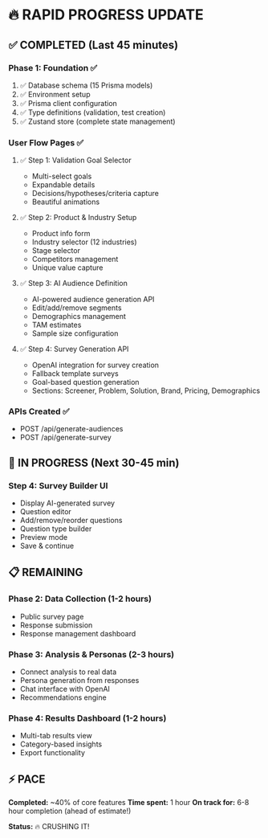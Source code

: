 # 🔥 RAPID PROGRESS UPDATE

## ✅ COMPLETED (Last 45 minutes)

### Phase 1: Foundation ✅
1. ✅ Database schema (15 Prisma models)
2. ✅ Environment setup
3. ✅ Prisma client configuration
4. ✅ Type definitions (validation, test creation)
5. ✅ Zustand store (complete state management)

### User Flow Pages ✅
1. ✅ Step 1: Validation Goal Selector
   - Multi-select goals
   - Expandable details
   - Decisions/hypotheses/criteria capture
   - Beautiful animations

2. ✅ Step 2: Product & Industry Setup
   - Product info form
   - Industry selector (12 industries)
   - Stage selector
   - Competitors management
   - Unique value capture

3. ✅ Step 3: AI Audience Definition
   - AI-powered audience generation API
   - Edit/add/remove segments
   - Demographics management
   - TAM estimates
   - Sample size configuration

4. ✅ Step 4: Survey Generation API
   - OpenAI integration for survey creation
   - Fallback template surveys
   - Goal-based question generation
   - Sections: Screener, Problem, Solution, Brand, Pricing, Demographics

### APIs Created ✅
- POST /api/generate-audiences
- POST /api/generate-survey

## 🚧 IN PROGRESS (Next 30-45 min)

### Step 4: Survey Builder UI
- Display AI-generated survey
- Question editor
- Add/remove/reorder questions
- Question type builder
- Preview mode
- Save & continue

## 📋 REMAINING

### Phase 2: Data Collection (1-2 hours)
- Public survey page
- Response submission
- Response management dashboard

### Phase 3: Analysis & Personas (2-3 hours)
- Connect analysis to real data
- Persona generation from responses
- Chat interface with OpenAI
- Recommendations engine

### Phase 4: Results Dashboard (1-2 hours)
- Multi-tab results view
- Category-based insights
- Export functionality

## ⚡ PACE

**Completed:** ~40% of core features
**Time spent:** 1 hour
**On track for:** 6-8 hour completion (ahead of estimate!)

**Status:** 🔥 CRUSHING IT!
